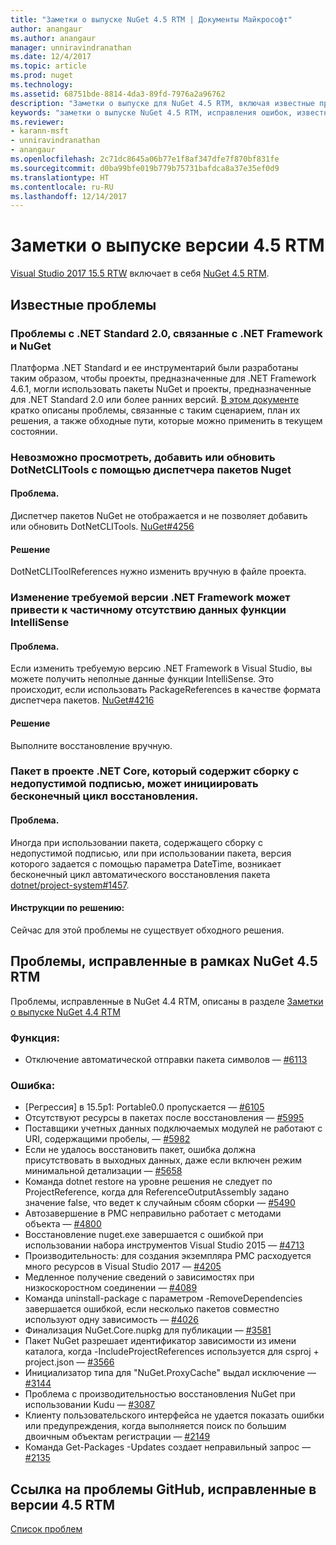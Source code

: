 ```yaml
---
title: "Заметки о выпуске NuGet 4.5 RTM | Документы Майкрософт"
author: anangaur
ms.author: anangaur
manager: unniravindranathan
ms.date: 12/4/2017
ms.topic: article
ms.prod: nuget
ms.technology: 
ms.assetid: 68751bde-8814-4da3-89fd-7976a2a96762
description: "Заметки о выпуске для NuGet 4.5 RTM, включая известные проблемы, исправления ошибок, добавленные функции и запросы на изменение структуры."
keywords: "заметки о выпуске NuGet 4.5 RTM, исправления ошибок, известные проблемы, добавленные функции и запросы на изменение структуры"
ms.reviewer:
- karann-msft
- unniravindranathan
- anangaur
ms.openlocfilehash: 2c71dc8645a06b77e1f8af347dfe7f870bf831fe
ms.sourcegitcommit: d0ba99bfe019b779b75731bafdca8a37e35ef0d9
ms.translationtype: HT
ms.contentlocale: ru-RU
ms.lasthandoff: 12/14/2017
---
```

# <a name="45-rtm-release-notes"></a>Заметки о выпуске версии 4.5 RTM

[Visual Studio 2017 15.5 RTW](https://www.visualstudio.com/news/releasenotes/vs2017-relnotes) включает в себя [NuGet 4.5 RTM](https://dist.nuget.org/win-x86-commandline/v4.5.0/nuget.exe).

## <a name="known-issues"></a>Известные проблемы

### <a name="issues-with-net-standard-20-with-net-framework--nuget"></a>Проблемы с .NET Standard 2.0, связанные с .NET Framework и NuGet 
Платформа .NET Standard и ее инструментарий были разработаны таким образом, чтобы проекты, предназначенные для .NET Framework 4.6.1, могли использовать пакеты NuGet и проекты, предназначенные для .NET Standard 2.0 или более ранних версий. [В этом документе](https://github.com/dotnet/standard/issues/481) кратко описаны проблемы, связанные с таким сценарием, план их решения, а также обходные пути, которые можно применить в текущем состоянии.

### <a name="you-will-be-unable-to-view-add-or-update-dotnetclitools-using-nuget-package-manager"></a>Невозможно просмотреть, добавить или обновить DotNetCLITools с помощью диспетчера пакетов Nuget
#### <a name="issue"></a>Проблема.
Диспетчер пакетов NuGet не отображается и не позволяет добавить или обновить DotNetCLITools. [NuGet#4256](https://github.com/NuGet/Home/issues/4256)
#### <a name="workaround"></a>Решение
DotNetCLIToolReferences нужно изменить вручную в файле проекта.

### <a name="retargeting-target-framework-version-may-lead-to-incomplete-intellisense"></a>Изменение требуемой версии .NET Framework может привести к частичному отсутствию данных функции IntelliSense
#### <a name="issue"></a>Проблема.
Если изменить требуемую версию .NET Framework в Visual Studio, вы можете получить неполные данные функции IntelliSense. Это происходит, если использовать PackageReferences в качестве формата диспетчера пакетов. [NuGet#4216](https://github.com/NuGet/Home/issues/4216)
#### <a name="workaround"></a>Решение
Выполните восстановление вручную.

### <a name="a-package-in-a-net-core-project-that-contains-an-assembly-with-an-invalid-signature-can-trigger-an-infinite-restore-loop"></a>Пакет в проекте .NET Core, который содержит сборку с недопустимой подписью, может инициировать бесконечный цикл восстановления.
#### <a name="issue"></a>Проблема.
Иногда при использовании пакета, содержащего сборку с недопустимой подписью, или при использовании пакета, версия которого задается с помощью параметра DateTime, возникает бесконечный цикл автоматического восстановления пакета [dotnet/project-system#1457](https://github.com/dotnet/project-system/issues/1457).
#### <a name="workaround"></a>Инструкции по решению:
Сейчас для этой проблемы не существует обходного решения.

## <a name="issues-fixed-in-nuget-45-rtm-timeframe"></a>Проблемы, исправленные в рамках NuGet 4.5 RTM
Проблемы, исправленные в NuGet 4.4 RTM, описаны в разделе [Заметки о выпуске NuGet 4.4 RTM](../release-notes/nuget-4.4-RTM.md) 

### <a name="feature"></a>Функция:
* Отключение автоматической отправки пакета символов — [#6113](https://github.com/NuGet/Home/issues/6113)

### <a name="bug"></a>Ошибка:
* [Регрессия] в 15.5p1: Portable0.0 пропускается — [#6105](https://github.com/NuGet/Home/issues/6105)
* Отсутствуют ресурсы в пакетах после восстановления — [#5995](https://github.com/NuGet/Home/issues/5995)
* Поставщики учетных данных подключаемых модулей не работают с URI, содержащими пробелы, — [#5982](https://github.com/NuGet/Home/issues/5982)
* Если не удалось восстановить пакет, ошибка должна присутствовать в выходных данных, даже если включен режим минимальной детализации — [#5658](https://github.com/NuGet/Home/issues/5658)
* Команда dotnet restore на уровне решения не следует по ProjectReference, когда для ReferenceOutputAssembly задано значение false, что ведет к случайным сбоям сборки — [#5490](https://github.com/NuGet/Home/issues/5490)
* Автозавершение в PMC неправильно работает с методами объекта — [#4800](https://github.com/NuGet/Home/issues/4800)
* Восстановление nuget.exe завершается с ошибкой при использовании набора инструментов Visual Studio 2015 — [#4713](https://github.com/NuGet/Home/issues/4713)
* Производительность: для создания экземпляра PMC расходуется много ресурсов в Visual Studio 2017 — [#4205](https://github.com/NuGet/Home/issues/4205)
* Медленное получение сведений о зависимостях при низкоскоростном соединении — [#4089](https://github.com/NuGet/Home/issues/4089)
* Команда uninstall-package с параметром -RemoveDependencies завершается ошибкой, если несколько пакетов совместно используют одну зависимость — [#4026](https://github.com/NuGet/Home/issues/4026)
* Финализация NuGet.Core.nupkg для публикации — [#3581](https://github.com/NuGet/Home/issues/3581)
* Пакет NuGet разрешает идентификатор зависимости из имени каталога, когда -IncludeProjectReferences используется для csproj + project.json — [#3566](https://github.com/NuGet/Home/issues/3566)
* Инициализатор типа для "NuGet.ProxyCache" выдал исключение — [#3144](https://github.com/NuGet/Home/issues/3144)
* Проблема с производительностью восстановления NuGet при использовании Kudu — [#3087](https://github.com/NuGet/Home/issues/3087)
* Клиенту пользовательского интерфейса не удается показать ошибки или предупреждения, когда выполняется поиск по большим двоичным объектам регистрации — [#2149](https://github.com/NuGet/Home/issues/2149)
* Команда Get-Packages -Updates создает неправильный запрос — [#2135](https://github.com/NuGet/Home/issues/2135)


## <a name="link-to-github-issues-fixed-in-45-rtm"></a>Ссылка на проблемы GitHub, исправленные в версии 4.5 RTM

[Список проблем](https://github.com/NuGet/Home/issues?q=is%3Aissue+milestone%3A4.5+is%3Aclosed)
